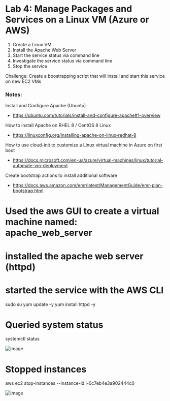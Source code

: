 # Lab 4: Manage Packages and Services on a Linux VM (Azure or AWS)

1. Create a Linux VM
2. Install the Apache Web Server
3. Start the service status via command line
4. Investigate the service status via command line
5. Stop the service 

Challenge: Create a boostrapping script that will install and start this service on new EC2 VMs

### Notes:

Install and Configure Apache (Ubuntu)
* https://ubuntu.com/tutorials/install-and-configure-apache#1-overview

How to install Apache on RHEL 8 / CentOS 8 Linux
* https://linuxconfig.org/installing-apache-on-linux-redhat-8

How to use cloud-init to customize a Linux virtual machine in Azure on first boot
* https://docs.microsoft.com/en-us/azure/virtual-machines/linux/tutorial-automate-vm-deployment

Create bootstrap actions to install additional software
* https://docs.aws.amazon.com/emr/latest/ManagementGuide/emr-plan-bootstrap.html

# Used the aws GUI to create a virtual machine named: apache_web_server
# installed the apache web server (httpd)

# started the service with the AWS CLI

sudo su
yum update -y
yum install httpd -y


# Queried system status
systemctl status

![image](https://user-images.githubusercontent.com/94347897/148458829-dd69f5f0-8c6e-4332-91d2-61a303e6a4c3.png)

# Stopped instances
aws ec2 stop-instances --instance-id i-0c7eb4e3a902444c0

![image](https://user-images.githubusercontent.com/94347897/148465825-6ba42b69-2e68-4b8a-8b2a-fa744877cea4.png)
